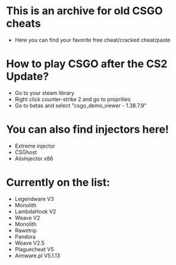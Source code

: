 # This is an archive for old CSGO cheats
- Here you can find your favorite free cheat/cracked cheat/paste
# How to play CSGO after the CS2 Update?
- Go to your steam library
- Right click counter-strike 2 and go to proprities
- Go to betas and select "csgo_demo_viewer - 1.38.7.9"
# You can also find injectors here!
- Extreme injector
- CSGhost
- AlisInjector x86
# Currently on the list:
- Legendware V3
- Monolith
- LambdaHook V2
- Weave V2
- Monolith
- Rawetrip
- Pandora
- Weave V2.5
- Plaguecheat V5
- Aimware.pl V5.1.13
